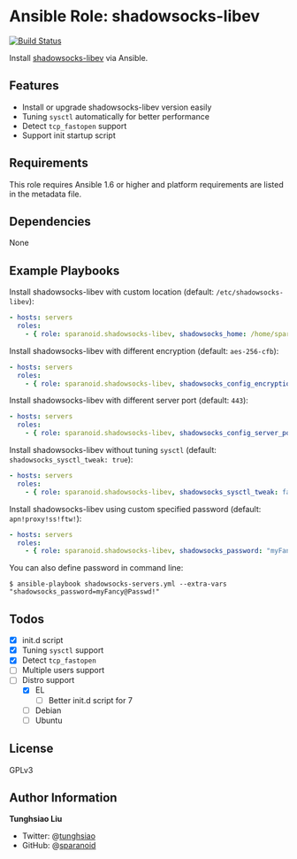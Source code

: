 # Ansible Role: shadowsocks-libev

[![Build Status](https://travis-ci.org/sparanoid/ansible-shadowsocks-libev.svg)](https://travis-ci.org/sparanoid/ansible-shadowsocks-libev)

Install [shadowsocks-libev](https://github.com/shadowsocks/shadowsocks-libev) via Ansible.

## Features

- Install or upgrade shadowsocks-libev version easily
- Tuning `sysctl` automatically for better performance
- Detect `tcp_fastopen` support
- Support init startup script

## Requirements

This role requires Ansible 1.6 or higher and platform requirements are listed in the metadata file.

## Dependencies

None

## Example Playbooks

Install shadowsocks-libev with custom location (default: `/etc/shadowsocks-libev`):

```yaml
- hosts: servers
  roles:
    - { role: sparanoid.shadowsocks-libev, shadowsocks_home: /home/sparanoid/shadowsocks-libev }
```

Install shadowsocks-libev with different encryption (default: `aes-256-cfb`):

```yaml
- hosts: servers
  roles:
    - { role: sparanoid.shadowsocks-libev, shadowsocks_config_encryption_method: salsa20 }
```

Install shadowsocks-libev with different server port (default: `443`):

```yaml
- hosts: servers
  roles:
    - { role: sparanoid.shadowsocks-libev, shadowsocks_config_server_port: 9999 }
```

Install shadowsocks-libev without tuning `sysctl` (default: `shadowsocks_sysctl_tweak: true`):

```yaml
- hosts: servers
  roles:
    - { role: sparanoid.shadowsocks-libev, shadowsocks_sysctl_tweak: false }
```

Install shadowsocks-libev using custom specified password (default: `apn!proxy!ss!ftw!`):

```yaml
- hosts: servers
  roles:
    - { role: sparanoid.shadowsocks-libev, shadowsocks_password: "myFancy@Passwd!" }
```

You can also define password in command line:

```shell
$ ansible-playbook shadowsocks-servers.yml --extra-vars "shadowsocks_password=myFancy@Passwd!"
```

## Todos

- [x] init.d script
- [x] Tuning `sysctl` support
- [x] Detect `tcp_fastopen`
- [ ] Multiple users support
- [ ] Distro support
  - [x] EL
    - [ ] Better init.d script for 7
  - [ ] Debian
  - [ ] Ubuntu

## License

GPLv3

## Author Information

**Tunghsiao Liu**

- Twitter: @[tunghsiao](http://twitter.com/tunghsiao)
- GitHub: @[sparanoid](http://github.com/sparanoid)
